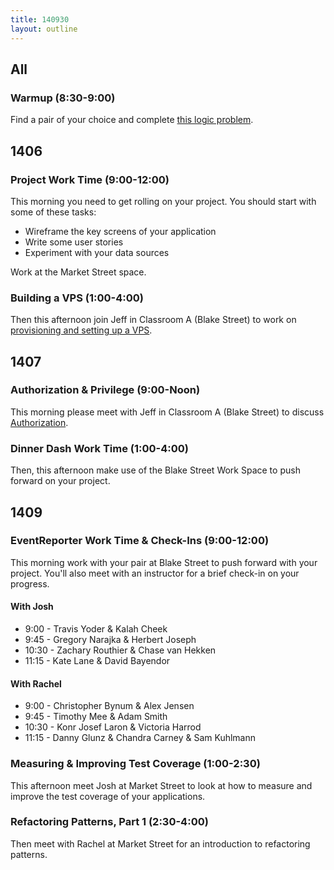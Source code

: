 ```yaml
---
title: 140930
layout: outline
---
```


## All

### Warmup (8:30-9:00)

Find a pair of your choice and complete [this logic problem](http://cl.ly/1X3J0h0z3H3L).

## 1406

### Project Work Time (9:00-12:00)

This morning you need to get rolling on your project. You should start with some of these tasks:

* Wireframe the key screens of your application
* Write some user stories
* Experiment with your data sources

Work at the Market Street space.

### Building a VPS (1:00-4:00)

Then this afternoon join Jeff in Classroom A (Blake Street) to work on
[provisioning and setting up a VPS](https://github.com/turingschool/lesson_plans/blob/master/ruby_03-professional_rails_applications/building-a-vps.markdown).

## 1407

### Authorization & Privilege (9:00-Noon)

This morning please meet with Jeff in Classroom A (Blake Street) to discuss [Authorization](http://tutorials.jumpstartlab.com/topics/auth/authorization.html).

### Dinner Dash Work Time (1:00-4:00)

Then, this afternoon make use of the Blake Street Work Space to push forward on your project.

## 1409

### EventReporter Work Time & Check-Ins (9:00-12:00)

This morning work with your pair at Blake Street to push forward with your project. You'll also meet with an instructor for a brief check-in on your progress.

#### With Josh

* 9:00 - Travis Yoder & Kalah Cheek
* 9:45 - Gregory Narajka & Herbert Joseph
* 10:30 - Zachary Routhier & Chase van Hekken
* 11:15 - Kate Lane & David Bayendor

#### With Rachel

* 9:00 - Christopher Bynum & Alex Jensen
* 9:45 - Timothy Mee & Adam Smith
* 10:30 - Konr Josef Laron & Victoria Harrod
* 11:15 - Danny Glunz & Chandra Carney & Sam Kuhlmann

### Measuring & Improving Test Coverage (1:00-2:30)

This afternoon meet Josh at Market Street to look at how to measure and improve the test coverage of your applications.

### Refactoring Patterns, Part 1 (2:30-4:00)

Then meet with Rachel at Market Street for an introduction to refactoring patterns.
